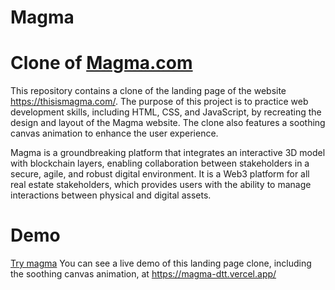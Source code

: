 # Magma
# Clone of <a href = "https://thisismagma.com/"> Magma.com</a>
This repository contains a clone of the landing page of the website https://thisismagma.com/. The purpose of this project is to practice web development skills, including HTML, CSS, and JavaScript, by recreating the design and layout of the Magma website. The clone also features a soothing canvas animation to enhance the user experience.

Magma is a groundbreaking platform that integrates an interactive 3D model with blockchain layers, enabling collaboration between stakeholders in a secure, agile, and robust digital environment.
It is a Web3 platform for all real estate stakeholders, which provides users with the ability to manage interactions between physical and digital assets.

# Demo
<a href="https://magma-dtt.vercel.app/" >Try magma</a>
You can see a live demo of this landing page clone, including the soothing canvas animation, at https://magma-dtt.vercel.app/
